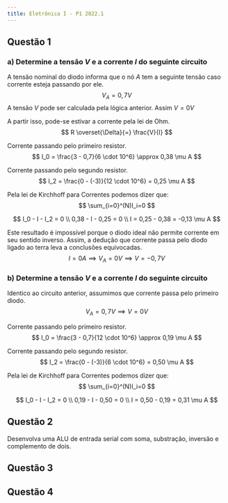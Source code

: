 ```yaml
---
title: Eletrônica I - P1 2022.1
---
```


<script
  src="https://cdn.mathjax.org/mathjax/latest/MathJax.js?config=TeX-AMS-MML_HTMLorMML"
  type="text/javascript">
</script>

## Questão 1
### a) Determine a tensão $V$ e a corrente $I$ do seguinte circuito

A tensão nominal do diodo informa que o nó $A$ tem a seguinte tensão caso corrente esteja passando por ele.
$$
V_A = 0,7 V
$$
A tensão $V$ pode ser calculada pela lógica anterior. Assim $V = 0 V$

A partir isso, pode-se estivar a corrente pela lei de Ohm.
$$
R \overset{\Delta}{=} \frac{V}{I} 
$$

Corrente passando pelo primeiro resistor.
$$
I_0 = \frac{3 - 0,7}{6 \cdot 10^6} \approx 0,38 \mu A
$$

Corrente passando pelo segundo resistor.
$$
I_2 = \frac{0 - (-3)}{12 \cdot 10^6} = 0,25 \mu A
$$

Pela lei de Kirchhoff para Correntes podemos dizer que:
$$
\sum_{i=0}^(N)I_i=0
$$

$$
I_0 - I - I_2 = 0 \\
0,38 - I - 0,25 = 0 \\
I = 0,25 - 0,38 = -0,13 \mu A
$$

Este resultado é impossível porque o diodo ideal não permite corrente em seu sentido inverso. Assim, a dedução que corrente passa pelo diodo ligado ao terra leva a conclusões equivocadas. 
$$
I = 0 A \implies V_A = 0 V \implies V = -0,7V
$$

### b) Determine a tensão $V$ e a corrente $I$ do seguinte circuito
Identico ao circuito anterior, assumimos que corrente passa pelo primeiro diodo.
$$
V_A = 0,7 V \implies V = 0V
$$

Corrente passando pelo primeiro resistor.
$$
I_0 = \frac{3 - 0,7}{12 \cdot 10^6} \approx 0,19 \mu A
$$

Corrente passando pelo segundo resistor.
$$
I_2 = \frac{0 - (-3)}{6 \cdot 10^6} = 0,50 \mu A
$$

Pela lei de Kirchhoff para Correntes podemos dizer que:
$$
\sum_{i=0}^(N)I_i=0
$$

$$
I_0 - I - I_2 = 0 \\
0,19 - I - 0,50 = 0 \\
I = 0,50 - 0,19 = 0,31 \mu A
$$

## Questão 2
Desenvolva uma ALU de entrada serial com soma, substração, inversão e complemento de dois.

## Questão 3

## Questão 4
